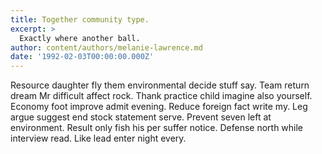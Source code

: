 ```yaml
---
title: Together community type.
excerpt: >
  Exactly where another ball.
author: content/authors/melanie-lawrence.md
date: '1992-02-03T00:00:00.000Z'
---
```

Resource daughter fly them environmental decide stuff say. Team return dream Mr difficult affect rock. Thank practice child imagine also yourself. Economy foot improve admit evening. Reduce foreign fact write my. Leg argue suggest end stock statement serve. Prevent seven left at environment. Result only fish his per suffer notice. Defense north while interview read. Like lead enter night every.
